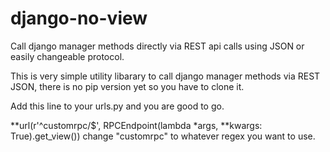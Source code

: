 # django-no-view
Call django manager methods directly via REST api calls using JSON or easily changeable protocol.

This is very simple utility libarary to call django manager methods via REST JSON, there is no pip version yet so you have to clone it.

Add this line to your urls.py and you are good to go.

**url(r'^customrpc/$', RPCEndpoint(lambda *args, \**kwargs: True).get_view())
change "customrpc" to whatever regex you want to use.
